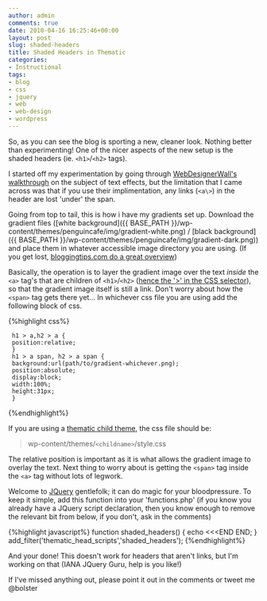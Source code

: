 ```yaml
---
author: admin
comments: true
date: 2010-04-16 16:25:46+00:00
layout: post
slug: shaded-headers
title: Shaded Headers in Thematic
categories:
- Instructional
tags:
- blog
- css
- jquery
- web
- web-design
- wordpress
---
```


So, as you can see the blog is sporting a new, cleaner look. Nothing better than experimenting!  One of the nicer aspects of the new setup is the shaded headers (ie. `<h1>`/`<h2>` tags).

I started off my experimentation by going through [WebDesignerWall's walkthrough](http://www.webdesignerwall.com/tutorials/css-gradient-text-effect/) on the subject of text effects, but the limitation that I came across was that if you use their implimentation, any links (`<a\>`) in the header are lost 'under' the span.

Going from top to tail, this is how i have my gradients set up.  Download the gradient files ([white background]({{ BASE_PATH }}/wp-content/themes/penguincafe/img/gradient-white.png) / [black background]({{ BASE_PATH }}/wp-content/themes/penguincafe/img/gradient-dark.png)) and place them in whatever accessible image directory you are using. (If you get lost, [bloggingtips.com do a great overview](http://www.bloggingtips.com/2007/12/21/file-paths-in-your-wordpress-css-and-theme-files/))

Basically, the operation is to layer the gradient image over the text _inside_ the `<a>` tag's that are children of `<h1>`/`<h2>` ([hence the '>' in the CSS selector](http://www.w3.org/TR/css3-selectors/#child-combinators)), so that the gradient image itself is still a link. Don't worry about how the `<span>` tag gets there yet...  In whichever css file you are using add the following block of css.

{%highlight css%}

     
     h1 > a,h2 > a {
     position:relative;
     }
     h1 > a span, h2 > a span {
     background:url(path/to/gradient-whichever.png);
     position:absolute;
     display:block;
     width:100%;
     height:31px;
     }
 
{%endhighlight%} 

If you are using a [thematic child theme](http://op111.net/53), the css file should be:

    
>   wp-content/themes/`<childname>`/style.css

The relative position is important as it is what allows the gradient image to overlay the text.  Next thing to worry about is getting the `<span>` tag inside the `<a>` tag without lots of legwork.

Welcome to [JQuery](http://docs.jquery.com/How_jQuery_Works) gentlefolk; it can do magic for your bloodpressure.  To keep it simple, add this function into your 'functions.php' (if you know you already have a JQuery script declaration, then you know enough to remove the relevant bit from below, if you don't, ask in the comments)

{%highlight javascript%}
     function shaded_headers() {
     echo <<<END
     <script type="text/javascript" src="http://ajax.googleapis.com/ajax/libs/jquery/1.3/jquery.min.js"></script>
     <script type="text/javascript">
     $(document).ready(function(){
     //prepend span tag to H1 and H2
     $("h1 > a").prepend("<span></span>");
     $("h2 > a").prepend("<span></span>");
     });
     </script>
     END;
     }
     add_filter('thematic_head_scripts','shaded_headers');
{%endhighlight%}
 
 

And your done! This doesn't work for headers that aren't links, but I'm working on that (IANA JQuery Guru, help is you like!)

If I've missed anything out, please point it out in the comments or tweet me @bolster
